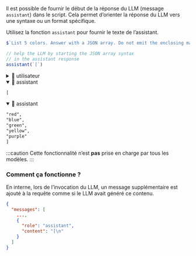 Il est possible de fournir le début de la réponse du LLM (message `assistant`) dans le script.
Cela permet d’orienter la réponse du LLM vers une syntaxe ou un format spécifique.

Utilisez la fonction `assistant` pour fournir le texte de l’assistant.

```js
$`List 5 colors. Answer with a JSON array. Do not emit the enclosing markdown.`

// help the LLM by starting the JSON array syntax
// in the assistant response
assistant(`[`)
```

<details>
  <summary>👤 utilisateur</summary>

  ```markdown wrap
  List 5 colors. Answer with a JSON array. Do not emit the enclosing markdown.
  ```
</details>

<details open>
  <summary>🤖 assistant</summary>

  ```markdown wrap
  [
  ```
</details>

<details open>
  <summary>🤖 assistant</summary>

  ```markdown wrap
  "red",
  "blue",
  "green",
  "yellow",
  "purple"
  ]
  ```
</details>

:::caution
Cette fonctionnalité n’est **pas** prise en charge par tous les modèles.
:::

### Comment ça fonctionne ?

En interne, lors de l’invocation du LLM, un message supplémentaire est ajouté à la requête comme si le LLM avait généré ce contenu.

```json
{
  "messages": [
    ...,
    {
      "role": "assistant",
      "content": "[\n"
    }
  ]
}
```